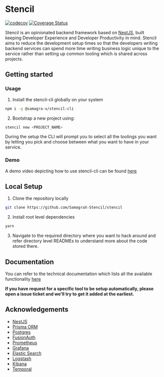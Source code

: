 # Stencil
[![codecov](https://codecov.io/github/Savio629/stencil/graph/badge.svg?token=DQAIJVITX9)](https://codecov.io/github/Savio629/stencil) [![Coverage Status](https://coveralls.io/repos/github/Savio629/stencil/badge.svg?branch=cov)](https://coveralls.io/github/Savio629/stencil?branch=cov)
 

Stencil is an opinionated backend framework based on [NestJS](https://nestjs.com), built keeping Developer Experience and Developer Productivity in mind. 
Stencil aims to reduce the development setup times so that the developers writing backend services can spend more time writing business logic unique to the service rather than setting up common tooling which is shared across projects. 


## Getting started

### Usage

1. Install the stencil-cli globally on your system
```bash
npm i -g @samagra-x/stencil-cli
```

2. Bootstrap a new project using:
```bash
stencil new <PROJECT_NAME> 
```
During the setup the CLI will prompt you to select all the toolings you want by letting you pick and choose between what you want to have in your service.

### Demo

A demo video depicting how to use stencil-cli can be found [here](https://drive.google.com/file/d/1RaafplnJMlfKgYB-WwyfINREjqoRQSLb/view?usp=sharing)

## Local Setup

1. Clone the repository locally
```bash
git clone https://github.com/SamagraX-Stencil/stencil
```

2. Install root level dependencies
```bash
yarn 
```

3. Navigate to the required directory where you want to hack around and refer directory level READMEs to understand more about the code stored there.

## Documentation

You can refer to the technical documentation which lists all the available functionality [here](https://stencil-docs.vercel.app/)

**If you have request for a specific tool to be setup automatically, please open a issue ticket and we'll try to get it added at the earliest.**

## Acknowledgements

- [NestJS](https://nestjs.com/) 
- [Prisma ORM](https://prisma.io/) 
- [Postgres](https://www.postgresql.org/) 
- [FusionAuth](https://fusionauth.io/)
- [Prometheus](https://prometheus.io/) 
- [Grafana](https://grafana.com) 
- [Elastic Search](https://www.elastic.co/)
- [Logstash](https://www.elastic.co/logstash)
- [Kibana](https://www.elastic.co/kibana)
- [Temporal](https://temporal.io)
